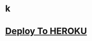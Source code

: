 # k
# [Deploy To HEROKU](https://dashboard.heroku.com/new?template=https://github.com/Dev2604/premium)
